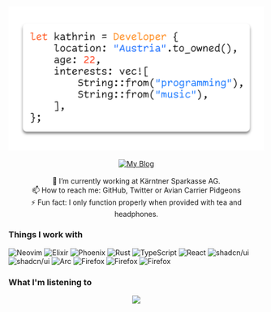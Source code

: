 ![Profile Banner](banner.png)

<p align="center">
    <a href="https://toast.ws"><img alt="My Blog" src="https://img.shields.io/badge/my_blog-000?style=plastic&logo=rss&logoColor=white&color=%23FFA500"></a>
    <br/>
    <br/>
    🔭 I’m currently working at Kärntner Sparkasse AG.<br/>
    📫 How to reach me: GitHub, Twitter or Avian Carrier Pidgeons<br/>
    ⚡ Fun fact: I only function properly when provided with tea and headphones.
</p>

### Things I work with

<p>
    <img alt="Neovim" src="https://img.shields.io/badge/neovim-000?style=plastic&logo=Neovim&logoColor=black&color=%2357A143">
    <img alt="Elixir" src="https://img.shields.io/badge/elixir-000?style=plastic&logo=Elixir&color=%234B275F">
    <img alt="Phoenix" src="https://img.shields.io/badge/phoenix-000?style=plastic&logoColor=white&logo=PhoenixFramework&color=%23FD4F00">
    <img alt="Rust" src="https://img.shields.io/badge/rust-000?style=plastic&logo=Rust">
    <img alt="TypeScript" src="https://img.shields.io/badge/typescript-000?style=plastic&logo=TypeScript&logoColor=white&color=%233178C6">
    <img alt="React" src="https://img.shields.io/badge/react-000?style=plastic&logo=React&logoColor=black&color=%2361DAFB">
    <img alt="shadcn/ui" src="https://img.shields.io/badge/shadcn-000?style=plastic&logo=shadcnui&logoColor=white&color=black">
    <img alt="shadcn/ui" src="https://img.shields.io/badge/asp.net-000?style=plastic&logo=dotnet&logoColor=white&color=%23512BD4">
    <img alt="Arc" src="https://img.shields.io/badge/arc-0000?style=plastic&logo=Arc&logoColor=black&color=%23FCBFBD">
    <img alt="Firefox" src="https://img.shields.io/badge/firefox-0000?style=plastic&logo=FirefoxBrowser&logoColor=white&color=%23FF7139">
    <img alt="Firefox" src="https://img.shields.io/badge/affinity-0000?style=plastic&logo=Affinity&logoColor=white&color=%23222324">
    <img alt="Firefox" src="https://img.shields.io/badge/spotify-0000?style=plastic&logo=Spotify&logoColor=white&color=%231DB954">
</p>

### What I'm listening to

<p align="center">
<a href="https://github.com/kittinan/spotify-github-profile">
<img src="https://spotify-github-profile.vercel.app/api/view?uid=jpag_&cover_image=true&theme=novatorem&show_offline=false&background_color=121212&interchange=false&bar_color=4e93b1&bar_color_cover=false" />
</a>
</p>
